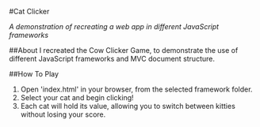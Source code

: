 #Cat Clicker

_A demonstration of recreating a web app in different JavaScript frameworks_

##About
I recreated the Cow Clicker Game, to demonstrate the use of different JavaScript frameworks and MVC document structure.


##How To Play
1. Open 'index.html' in your browser, from the selected framework folder.
2. Select your cat and begin clicking!
3. Each cat will hold its value, allowing you to switch between kitties without losing your score.